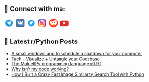 ## 🔎 Connect with me:
[<img src="https://github.com/bullbesh/bullbesh/blob/main/images/Telegram.png" width="32" height="32" />](https://t.me/bullbesh)
[<img src="https://github.com/bullbesh/bullbesh/blob/main/images/VK.png" width="32" height="32" />](https://vk.com/bullbesh)
[<img src="https://github.com/bullbesh/bullbesh/blob/main/images/Twitter.png" width="32" height="32" />](https://twitter.com/bullbesh1)
[<img src="https://github.com/bullbesh/bullbesh/blob/main/images/Instagram.png" width="32" height="32" />](https://www.instagram.com/bullbesh)
[<img src="https://github.com/bullbesh/bullbesh/blob/main/images/Reddit.png" width="32" height="32" />](https://www.reddit.com/user/bullbesh)
[<img src="https://github.com/bullbesh/bullbesh/blob/main/images/YouTube.png" width="32" height="32" />](https://www.youtube.com/channel/UCtfjRs6uzgq5mfm8S06WTcg)

## 📕 Latest r/Python Posts
<!-- BLOG-POST-LIST:START -->
- [A small windows app to schedule a shutdown for your computer](https://www.reddit.com/r/Python/comments/1iy0a2l/a_small_windows_app_to_schedule_a_shutdown_for/)
- [Tach - Visualize + Untangle your Codebase](https://www.reddit.com/r/Python/comments/1ixz0tk/tach_visualize_untangle_your_codebase/)
- [The MakrellPy programming language v0.9.1](https://www.reddit.com/r/Python/comments/1ixwr1i/the_makrellpy_programming_language_v091/)
- [Why isn&#39;t my code working?](https://www.reddit.com/r/Python/comments/1ixvt58/why_isnt_my_code_working/)
- [How I Built a Crazy Fast Image Similarity Search Tool with Python](https://www.reddit.com/r/Python/comments/1ixvhxu/how_i_built_a_crazy_fast_image_similarity_search/)
<!-- BLOG-POST-LIST:END -->
